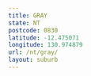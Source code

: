 ```yaml
---
title: GRAY
state: NT
postcode: 0830
latitude: -12.475071
longitude: 130.974879
url: /nt/gray/
layout: suburb
---
```

